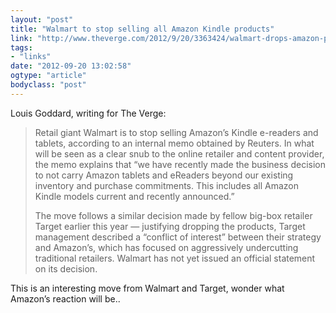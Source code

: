 ```yaml
---
layout: "post"
title: "Walmart to stop selling all Amazon Kindle products"
link: "http://www.theverge.com/2012/9/20/3363424/walmart-drops-amazon-products"
tags: 
- "links"
date: "2012-09-20 13:02:58"
ogtype: "article"
bodyclass: "post"
---
```


Louis Goddard, writing for The Verge:

> Retail giant Walmart is to stop selling Amazon’s Kindle e-readers and tablets, according to an internal memo obtained by Reuters. In what will be seen as a clear snub to the online retailer and content provider, the memo explains that “we have recently made the business decision to not carry Amazon tablets and eReaders beyond our existing inventory and purchase commitments. This includes all Amazon Kindle models current and recently announced.”
> 
> The move follows a similar decision made by fellow big-box retailer Target earlier this year — justifying dropping the products, Target management described a “conflict of interest” between their strategy and Amazon’s, which has focused on aggressively undercutting traditional retailers. Walmart has not yet issued an official statement on its decision.

This is an interesting move from Walmart and Target, wonder what Amazon’s reaction will be..
